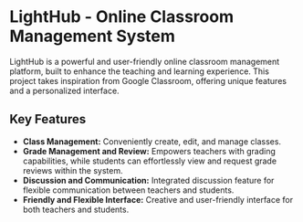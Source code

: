 # LightHub - Online Classroom Management System

LightHub is a powerful and user-friendly online classroom management platform, built to enhance the teaching and learning experience. This project takes inspiration from Google Classroom, offering unique features and a personalized interface.

## Key Features

- **Class Management:** Conveniently create, edit, and manage classes.
- **Grade Management and Review:**  Empowers teachers with grading capabilities, while students can effortlessly view and request grade reviews within the system.
- **Discussion and Communication:** Integrated discussion feature for flexible communication between teachers and students.
- **Friendly and Flexible Interface:** Creative and user-friendly interface for both teachers and students.


